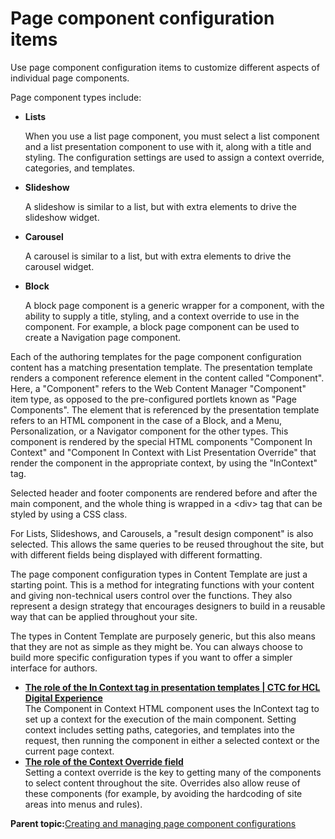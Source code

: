 # Page component configuration items

Use page component configuration items to customize different aspects of individual page components.

Page component types include:

-   **Lists**

    When you use a list page component, you must select a list component and a list presentation component to use with it, along with a title and styling. The configuration settings are used to assign a context override, categories, and templates.

-   **Slideshow**

    A slideshow is similar to a list, but with extra elements to drive the slideshow widget.

-   **Carousel**

    A carousel is similar to a list, but with extra elements to drive the carousel widget.

-   **Block**

    A block page component is a generic wrapper for a component, with the ability to supply a title, styling, and a context override to use in the component. For example, a block page component can be used to create a Navigation page component.


Each of the authoring templates for the page component configuration content has a matching presentation template. The presentation template renders a component reference element in the content called "Component". Here, a "Component" refers to the Web Content Manager "Component" item type, as opposed to the pre-configured portlets known as "Page Components". The element that is referenced by the presentation template refers to an HTML component in the case of a Block, and a Menu, Personalization, or a Navigator component for the other types. This component is rendered by the special HTML components "Component In Context" and "Component In Context with List Presentation Override" that render the component in the appropriate context, by using the "InContext" tag.

Selected header and footer components are rendered before and after the main component, and the whole thing is wrapped in a <div\> tag that can be styled by using a CSS class.

For Lists, Slideshows, and Carousels, a "result design component" is also selected. This allows the same queries to be reused throughout the site, but with different fields being displayed with different formatting.

The page component configuration types in Content Template are just a starting point. This is a method for integrating functions with your content and giving non-technical users control over the functions. They also represent a design strategy that encourages designers to build in a reusable way that can be applied throughout your site.

The types in Content Template are purposely generic, but this also means that they are not as simple as they might be. You can always choose to build more specific configuration types if you want to offer a simpler interface for authors.

-   **[The role of the In Context tag in presentation templates \| CTC for HCL Digital Experience](../ctc/ctc_arch_prestemp_jspcontext.md)**  
The Component in Context HTML component uses the InContext tag to set up a context for the execution of the main component. Setting context includes setting paths, categories, and templates into the request, then running the component in either a selected context or the current page context.
-   **[The role of the Context Override field](../ctc/ctc_arch_prestemp_contexttover.md)**  
Setting a context override is the key to getting many of the components to select content throughout the site. Overrides also allow reuse of these components \(for example, by avoiding the hardcoding of site areas into menus and rules\).

**Parent topic:**[Creating and managing page component configurations](../ctc/ctc_design_comp_config.md)

